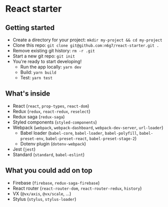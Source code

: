 # React starter

## Getting started

- Create a directory for your project: `mkdir my-project && cd my-project`
- Clone this repo: `git clone git@github.com:n6g7/react-starter.git .`
- Remove existing git history: `rm -r .git`
- Start a new git repo: `git init`
- You're ready to start developing!
  - Run the app locally: `yarn dev`
  - Build: `yarn build`
  - Test: `yarn test`

## What's inside

- React (`react`, `prop-types`, `react-dom`)
- Redux (`redux`, `react-redux`, `reselect`)
- Redux saga (`redux-saga`)
- Styled components (`styled-components`)
- Webpack (`webpack`, `webpack-dashboard`, `webpack-dev-server`, `url-loader`)
  - Babel loader (`babel-core`, `babel-loader`, `babel-polyfill`, `babel-preset-env`, `babel-preset-react`, `babel-preset-stage-2`)
  - Dotenv plugin (`dotenv-webpack`)
- Jest (`jest`)
- Standard (`standard`, `babel-eslint`)

## What you could add on top

- Firebase (`firebase`, `redux-saga-firebase`)
- React router (`react-router-dom`, `react-router-redux`, `history`)
- VX (`@vx/axis`, `@vx/scale`, ...)
- Stylus (`stylus`, `stylus-loader`)
